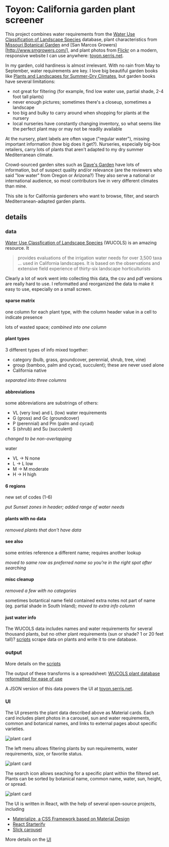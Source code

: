 # Toyon: California garden plant screener

This project combines water requirements from the [Water Use Classification of Landscape Species](http://ucanr.edu/sites/WUCOLS/) database, plant characteristics from [Missouri Botanical Garden](http://www.missouribotanicalgarden.org/) and [San Marcos Growers)[http://www.smgrowers.com/], and plant photos from [Flickr](http://www.flickr.com) on a modern, responsive website I can use anywhere: [toyon.serris.net](http://toyon.serris.net).

In my garden, cold hardiness is almost irrelevant.  With no rain from May to September, water requirements
are key. I love big beautiful garden books like 
[Plants and Landscapes for Summer-Dry Climates](http://www.amazon.com/Plants-Landscapes-Summer-Dry-Climates-Francisco/dp/0975323113), 
but garden books have several limitations:

- not great for filtering (for example, find low water use, partial shade, 2-4 foot tall plants)
- never enough pictures; sometimes there's a closeup, sometimes a landscape
- too big and bulky to carry around when shopping for plants at the nursery
- local nurseries have constantly changing inventory, so what seems like the perfect plant may or may not be readily available

At the nursery, plant labels are often vague ("regular water"), missing important information (how big does it get?).  Nurseries, especially big-box retailers, carry lots of plants that aren't adapted to my dry summer Mediterranean climate.

Crowd-sourced garden sites such as <a href="http://davesgarden.com/">Dave's Garden</a> have lots of information, but of suspect quality and/or relevance (are the reviewers who said "low water" from Oregon or Arizona?)  They also serve a national or international audience, so most contributors live in very different climates than mine.

This site is for California gardeners who want to browse, filter, and search Mediterranean-adapted garden plants. 

## details

### data

[Water Use Classfication of Landscape Species](http://ucanr.edu/sites/WUCOLS/) (WUCOLS) is an amazing resource.  It

> provides evaluations of the irrigation water needs for over 3,500 taxa ... used in California landscapes. It is based on the observations and extensive field experience of thirty-six landscape horticulturists

Clearly a lot of work went into collecting this data, the csv and pdf 
versions are really hard to use. I reformatted and reorganized the 
data to make it easy to use, especially on a small screen.

#### sparse matrix

one column for each plant type, with the column header value in a 
cell to indicate presence

lots of wasted space; _combined into one column_

#### plant types

3 different types of info mixed together:

- category (bulb, grass, groundcover, perennial, shrub, tree, vine)
- group (bamboo, palm and cycad, succulent); these are never used alone
- California native

_separated into three columns_

#### abbreviations

some abbreviations are substrings of others:

- VL (very low) and L (low) water requirements
- G (gross) and Gc (groundcover)
- P (perennial) and Pm (palm and cycad)
- S (shrub) and Su (succulent)

_changed to be non-overlapping_

water

- VL -> N none
- L -> L low
- M -> M moderate
- H -> H high


#### 6 regions

new set of codes (1-6)

_put Sunset zones in header; added range of water needs_

#### plants with no data

_removed plants that don't have data_

#### see also

some entries reference a different name; requires another lookup

_moved to same row as preferred name so you're in the right spot after searching_

#### misc cleanup

_removed a few with no categories_

sometimes botantical name field contained extra notes not part of name (eg. 
partial shade in South Inland); _moved to extra info column_

#### just water info

The WUCOLS data includes names and water requirements for several thousand
plants, but no other plant requirements (sun or shade? 1 or 20 feet tall)?
[scripts](scripts/README.md) scrape data on plants and write it to one 
database.

### output

More details on the [scripts](scripts/README.md)

The output of these transforms is a spreadsheet: 
[WUCOLS plant database reformatted for ease of use](https://docs.google.com/spreadsheets/d/1AYyaBizzfew_oH6Ky1dGkvvfOpmgcb2jLkotVvGOTLI/edit?usp=sharing)

A JSON version of this data powers the UI at [toyon.serris.net](http://toyon.serris.net).

### UI

The UI presents the plant data described above as Material cards.  Each card includes plant photos in a carousel, sun and water requirements, common and botanical names, and links to external pages about specific varieties.

![plant card](toyon_card.png)

The left menu allows filtering plants by sun requirements, water requirements, size, or favorite status.

![plant card](toyon_filter.png)

The search icon allows seaching for a specific plant within the filtered set.  Plants can be sorted by botanical name, common name, water, sun, height, or spread.

![plant card](toyon_mobile_search.png)

The UI is written in React, with the help of several open-source projects, including

- [Materialize, a CSS Framework based on Material Design](http://materializecss.com/)
- [React Starterify](https://github.com/Granze/react-starterify)
- [Slick carousel](http://kenwheeler.github.io/slick/)

More details on the [UI](web/README.md)

